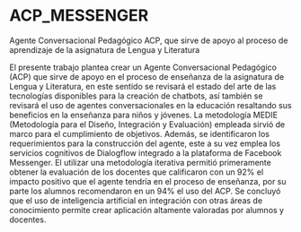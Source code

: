 # ACP_MESSENGER
Agente Conversacional Pedagógico ACP, que sirve de apoyo al proceso de aprendizaje de la asignatura de Lengua y Literatura

El presente trabajo plantea crear un Agente Conversacional Pedagógico (ACP) que sirve de apoyo en el proceso de enseñanza de la asignatura de Lengua y Literatura, en este sentido se revisará el estado del arte de las tecnologías disponibles para la creación de chatbots, así también se revisará el uso de agentes conversacionales en la educación resaltando sus beneficios en la enseñanza para niños y jóvenes. La metodología MEDIE (Metodología para el Diseño, Integración y Evaluación) empleada sirvió de marco para el cumplimiento de objetivos. Además, se identificaron los requerimientos para la construcción del agente, este a su vez emplea los servicios cognitivos de Dialogflow integrado a la plataforma de Facebook Messenger. El utilizar una metodología iterativa permitió primeramente obtener la evaluación de los docentes que calificaron con un 92% el impacto positivo que el agente tendría en el proceso de enseñanza, por su parte los alumnos recomendaron en un 94% el uso del ACP. Se concluyó que el uso de inteligencia artificial en integración con otras áreas de conocimiento permite crear aplicación altamente valoradas por alumnos y docentes.
